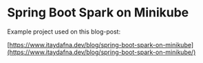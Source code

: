 # Spring Boot Spark on Minikube

Example project used on this blog-post:  

[https://www.itaydafna.dev/blog/spring-boot-spark-on-minikube](https://www.itaydafna.dev/blog/spring-boot-spark-on-minikube/)